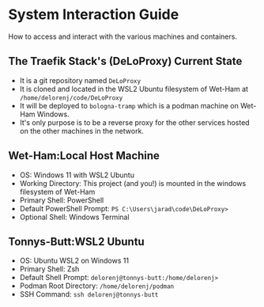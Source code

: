 # System Interaction Guide

How to access and interact with the various machines and containers.

## The Traefik Stack's (DeLoProxy) Current State

- It is a git repository named `DeLoProxy`
- It is cloned and located in the WSL2 Ubuntu filesystem of Wet-Ham at     `/home/delorenj/code/DeLoProxy`
- It will be deployed to `bologna-tramp` which is a podman machine on Wet-Ham Windows.
- It's only purpose is to be a reverse proxy for the other services hosted on the other machines in the network.

## Wet-Ham:Local Host Machine

- OS: Windows 11 with WSL2 Ubuntu
- Working Directory: This project (and you!) is mounted in the windows filesystem of Wet-Ham
- Primary Shell: PowerShell
- Default PowerShell Prompt: `PS C:\Users\jarad\code\DeLoProxy>`
- Optional Shell: Windows Terminal

## Tonnys-Butt:WSL2 Ubuntu

- OS: Ubuntu WSL2 on Windows 11
- Primary Shell: Zsh
- Default Shell Prompt: `delorenj@tonnys-butt:/home/delorenj>`
- Podman Root Directory: `/home/delorenj/podman`
- SSH Command: `ssh delorenj@tonnys-butt`
